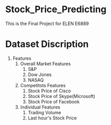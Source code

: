 # Stock_Price_Predicting
This is the Final Project for ELEN E6889 

# Dataset Discription

1. Features 
    1. Overall Market Features
        1. S&P
        2. Dow Jones
        3. NASAQ
    2. Competitots Features
        1. Stock Price of Cisco
        2. Stock Price of Skype(Microsoft)
        3. Stock Price of Facebook
    3. Individual Features
        1. Trading Volume
        2. Last hour's Stock Price 